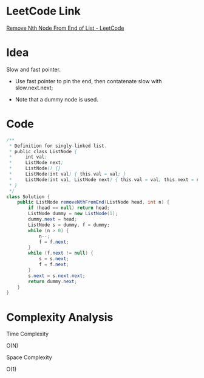 # LeetCode Link

[Remove Nth Node From End of List - LeetCode](https://leetcode.com/problems/remove-nth-node-from-end-of-list/)

# Idea

Slow and fast pointer.

- Use fast pointer to pin the end, then contatenate slow with slow.next.next;

- Note that a dummy node is used.

# Code

```java
/**
 * Definition for singly-linked list.
 * public class ListNode {
 *     int val;
 *     ListNode next;
 *     ListNode() {}
 *     ListNode(int val) { this.val = val; }
 *     ListNode(int val, ListNode next) { this.val = val; this.next = next; }
 * }
 */
class Solution {
    public ListNode removeNthFromEnd(ListNode head, int n) {
        if (head == null) return head;
        ListNode dummy = new ListNode(1);
        dummy.next = head;
        ListNode s = dummy, f = dummy;
        while (n > 0) {
            n--;
            f = f.next;
        }
        while (f.next != null) {
            s = s.next;
            f = f.next;
        }
        s.next = s.next.next;
        return dummy.next;
    }
}
```

# Complexity Analysis

Time Complexity

O(N)

Space Complexity

O(1)
